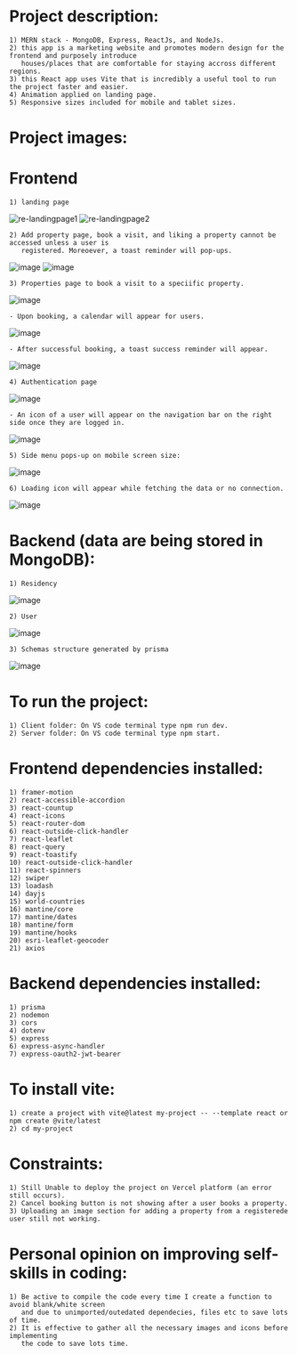 #   Project description:
    1) MERN stack - MongoDB, Express, ReactJs, and NodeJs.
    2) this app is a marketing website and promotes modern design for the frontend and purposely introduce 
       houses/places that are comfortable for staying accross different regions.
    3) this React app uses Vite that is incredibly a useful tool to run the project faster and easier.
    4) Animation applied on landing page.
    5) Responsive sizes included for mobile and tablet sizes.

#   Project images:

#   Frontend
    1) landing page
![re-landingpage1](https://github.com/kevinandris/MERN_Real_Estate_App/assets/102328858/7e81df06-b7a1-4321-9f83-622f9332be56)
![re-landingpage2](https://github.com/kevinandris/MERN_Real_Estate_App/assets/102328858/debe7c12-786f-434b-a418-3d9577bc105a)

    2) Add property page, book a visit, and liking a property cannot be accessed unless a user is 
       registered. Moreoever, a toast reminder will pop-ups.
![image](https://github.com/kevinandris/MERN_Real_Estate_App/assets/102328858/08226950-72c7-4af8-a4a4-db1866839b11)
![image](https://github.com/kevinandris/MERN_Real_Estate_App/assets/102328858/db001435-a17f-4aaa-bc04-314f2ad9cb56)

    3) Properties page to book a visit to a speciific property.
![image](https://github.com/kevinandris/MERN_Real_Estate_App/assets/102328858/762df3d9-4a3d-481c-9889-ab2e58b3c0fa)

    - Upon booking, a calendar will appear for users.
![image](https://github.com/kevinandris/MERN_Real_Estate_App/assets/102328858/807f7f62-edbe-4cbe-ba73-f694043904f7)

    - After successful booking, a toast success reminder will appear.
![image](https://github.com/kevinandris/MERN_Real_Estate_App/assets/102328858/d011af78-3b19-413a-bbd9-02008b5ab12e)

    4) Authentication page
![image](https://github.com/kevinandris/MERN_Real_Estate_App/assets/102328858/b5b97e6b-6bea-4b44-8f30-6901c71cf069)

    - An icon of a user will appear on the navigation bar on the right side once they are logged in.
![image](https://github.com/kevinandris/MERN_Real_Estate_App/assets/102328858/9e33e07f-7ebc-4e20-8474-b4d0230b9307)

    5) Side menu pops-up on mobile screen size:
![image](https://github.com/kevinandris/MERN_Real_Estate_App/assets/102328858/859be793-c806-4d3c-bbbf-bf50878d8ce2)

    6) Loading icon will appear while fetching the data or no connection.
![image](https://github.com/kevinandris/MERN_Real_Estate_App/assets/102328858/b99342a3-58fd-4371-b4d0-a17b26727d16)

#   Backend (data are being stored in MongoDB):
    1) Residency
![image](https://github.com/kevinandris/MERN_Real_Estate_App/assets/102328858/c99026db-b631-4724-b5a8-b388eea1aa6b)

    2) User
![image](https://github.com/kevinandris/MERN_Real_Estate_App/assets/102328858/f0bfe944-23f3-4b38-8ce9-11f0a5d4ad1a)

    3) Schemas structure generated by prisma
![image](https://github.com/kevinandris/MERN_Real_Estate_App/assets/102328858/95970a90-e1f7-48e1-9456-0768d50de0a2)


#   To run the project:
    1) Client folder: On VS code terminal type npm run dev.
    2) Server folder: On VS code terminal type npm start.

#   Frontend dependencies installed:
    1) framer-motion
    2) react-accessible-accordion
    3) react-countup
    4) react-icons
    5) react-router-dom
    6) react-outside-click-handler
    7) react-leaflet
    8) react-query
    9) react-toastify
    10) react-outside-click-handler
    11) react-spinners
    12) swiper
    13) loadash
    14) dayjs
    15) world-countries
    16) mantine/core
    17) mantine/dates
    18) mantine/form
    19) mantine/hooks
    20) esri-leaflet-geocoder
    21) axios

#   Backend dependencies installed:
    1) prisma
    2) nodemon
    3) cors
    4) dotenv
    5) express
    6) express-async-handler
    7) express-oauth2-jwt-bearer
    
#   To install vite:
    1) create a project with vite@latest my-project -- --template react or npm create @vite/latest
    2) cd my-project

#   Constraints:
    1) Still Unable to deploy the project on Vercel platform (an error still occurs).
    2) Cancel booking button is not showing after a user books a property.
    3) Uploading an image section for adding a property from a registerede user still not working.

#   Personal opinion on improving self-skills in coding:
    1) Be active to compile the code every time I create a function to avoid blank/white screen
       and due to unimported/outedated dependecies, files etc to save lots of time.
    2) It is effective to gather all the necessary images and icons before implementing
       the code to save lots time.

